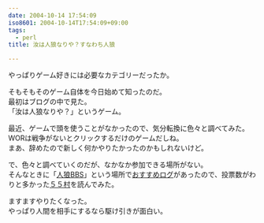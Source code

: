 ```yaml
---
date: 2004-10-14 17:54:09
iso8601: 2004-10-14T17:54:09+09:00
tags:
  - perl
title: 汝は人狼なりや？すなわち人狼

---
```


<div class="entry-body">
                                 <p>やっぱりゲーム好きには必要なカテゴリーだったか。</p>

<p>そもそもそのゲーム自体を今日始めて知ったのだ。<br />
最初はブログの中で見た。<br />
「汝は人狼なりや？」というゲーム。</p>

<p>最近、ゲームで頭を使うことがなかったので、気分転換に色々と調べてみた。<br />
WORは戦争がないとクリックするだけのゲームだしね。<br />
まあ、辞めたので新しく何かやりたかったのかもしれないけど。</p>

<p>で、色々と調べていくのだが、なかなか参加できる場所がない。<br />
そんなときに「<a href="http://www.hyuki.com/yukiwiki/wiki.cgi?%bf%cd%cf%b5BBS">人狼BBS</a>」という場所で<a href="http://wolfbbs.halfmoon.jp/?%A4%AA%A4%B9%A4%B9%A4%E1%A5%ED%A5%B0">おすすめログ</a>があったので、投票数がわりと多かった<a href="http://wolfbbs.halfmoon.jp/?55%C2%BC">５５村</a>を読んでみた。</p>

<p>ますますやりたくなった。<br />
やっぱり人間を相手にするなら駆け引きが面白い。</p>
                              </div>
    	